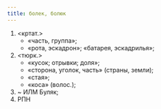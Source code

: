 ```yaml
---
title: болек, болюк
---
```


1. <кртат.>
    * «часть, группа»;
    * «рота, эскадрон»; «батарея, эскадрилья»;
2. <тюрк.>
    * «кусок; отрывки; доля»;
    * «сторона, уголок, часть» (страны, земли);
    * «стая»;
    * «коса» (волос.);
3. ~ ИЛМ Буляк;
4. РПН
